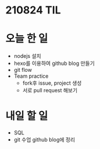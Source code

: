 # 210824 TIL

# 오늘 한 일
- nodejs 설치
- hexo를 이용하여 github blog 만들기
- git flow
- Team practice
	- fork후 issue, project 생성
	- 서로 pull request 해보기

# 내일 할 일
- SQL 
- git 수업 github blog에 정리
